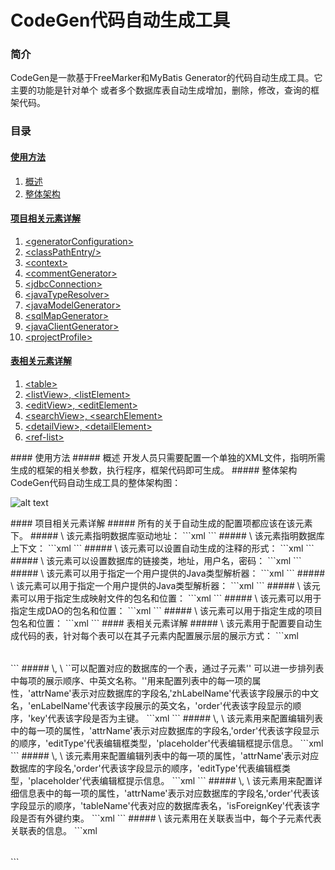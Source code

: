 
CodeGen代码自动生成工具
================================


### 简介
  CodeGen是一款基于FreeMarker和MyBatis Generator的代码自动生成工具。它主要的功能是针对单个
或者多个数据库表自动生成增加，删除，修改，查询的框架代码。
### 目录
#### [使用方法](#usage)
1.	[概述](#usage1)
2.	[整体架构](#usage2)

#### [项目相关元素详解](#ele)
1.	[\<generatorConfiguration\>](#ele1)
2.	[\<classPathEntry/\>](#ele2)
3.  [\<context\>](#ele3)
4.	[\<commentGenerator\>](#ele4)
5.	[\<jdbcConnection\>](#ele5)
6.	[\<javaTypeResolver\>](#ele6)
7.	[\<javaModelGenerator\>](#ele7)
8.	[\<sqlMapGenerator\>](#ele8)
9.	[\<javaClientGenerator\>](#ele9)
10. [\<projectProfile\>](#ele10)

#### [表相关元素详解](#tle)
1.	[\<table\>](#tle1)
2.	[\<listView\>, \<listElement\>](#tle2)
3.	[\<editView\>, \<editElement\>](#tle3)
4.  [\<searchView\>, \<searchElement\>](#tle4)
5.  [\<detailView\>, \<detailElement\>](#tle5)
6.  [\<ref-list\>](#tle6)



<a name="usage"/>
<a name="usage1"/>
#### 使用方法
##### 概述
  开发人员只需要配置一个单独的XML文件，指明所需生成的框架的相关参数，执行程序，框架代码即可生成。

<a name="usage2"/>
##### 整体架构
  CodeGen代码自动生成工具的整体架构图：

![alt text](http://image16-c.poco.cn/mypoco/myphoto/20150121/14/6445810220150121145234015.png?778x398_130 "架构")

<a name="ele"/>
<a name="ele1"/>
#### 项目相关元素详解
#####  <generatorConfiguration>
所有的关于自动生成的配置项都应该在该元素下。

<a name="ele2"/>
##### \<classPathEntry/\>
该元素指明数据库驱动地址：
```xml
<classPathEntry location="E:/Code/java5/mysql-connector-java-5.1.33.jar"/>
```

<a name="ele3"/>
##### \<context\>
该元素指明数据库上下文：
```xml
<context id="DB2Tables" targetRuntime="MyBatis3" componentName="classification">
```

<a name="ele4"/>
##### \<commentGenerator\>
该元素可以设置自动生成的注释的形式：
```xml
<commentGenerator>
    <property name="suppressDate" value="true"/>
    <!-- 是否去除自动生成的注释 true：是 ： false:否 -->
    <property name="suppressAllComments" value="true"/>
</commentGenerator>
```

<a name="ele5"/>
##### \<jdbcConnection\>
该元素可以设置数据库的链接类，地址，用户名，密码：
```xml
<jdbcConnection driverClass="com.mysql.jdbc.Driver" connectionURL="jdbc:mysql://192.168.1.135:3306/demotest" userId="root" password="mysqlpwd">
</jdbcConnection>
```

<a name="ele6"/>
##### \<javaTypeResolver\>
该元素可以用于指定一个用户提供的Java类型解析器：
```xml
<javaTypeResolver>
  <property name="forceBigDecimals" value="false"/>
</javaTypeResolver>
```

<a name="ele7"/>
##### \<javaTypeResolver\>
该元素可以用于指定一个用户提供的Java类型解析器：
```xml
<javaModelGenerator targetPackage="com.canco.classification.model" targetProject="E:/Code/java5/TestProject">
  <property name="enableSubPackages" value="true"/>
  <property name="trimStrings" value="true"/>
</javaModelGenerator>
```

<a name="ele8"/>
##### \<sqlMapGenerator\>
该元素可以用于指定生成映射文件的包名和位置：
```xml
<sqlMapGenerator targetPackage="com.canco.classification.mapping" targetProject="E:/Code/java5/TestProject">
  <property name="enableSubPackages" value="true"/>
</sqlMapGenerator>
```

<a name="ele9"/>
##### \<javaClientGenerator\>
该元素可以用于指定生成DAO的包名和位置：
```xml
<javaClientGenerator type="XMLMAPPER" targetPackage="com.canco.classification.dao" targetProject="E:/Code/java5/TestProject">
  <property name="enableSubPackages" value="true"/>
</javaClientGenerator>
```

<a name="ele10"/>
##### \<projectProfile\>
该元素可以用于指定生成的项目包名和位置：
```xml
<projectProfile packageName="com.canco" projectName="E:/Code/java5/TestProject">
</projectProfile>
```

<a name="tle"/>
<a name="tle1"/>
#### 表相关元素详解
##### \<table\>
该元素用于配置要自动生成代码的表，针对每个表可以在其子元素内配置展示层的展示方式：
```xml
<table tableName="asset_list" domainObjectName="AssetList" enableCountByExample="true" enableUpdateByExample="true" enableDeleteByExample="true" enableSelectByExample="true" selectByExampleQueryId="true">
  <listView>
    <listElement>
      <property name="attrName" value="asset_id"/>
      <property name="labelName" value="asset.id"/>
      <property name="zhLabelName" value="资产ID"/>
      <property name="enLabelName" value="ID"/>
      <property name="order" value="1"/>
      <property name="key" value="true"/>
    </listElement>
    <listElement>
      <property name="attrName" value="asset_name"/>
      <property name="zhLabelName" value="资产名"/>
      <property name="enLabelName" value="Asset Name"/>
      <property name="labelName" value="asset.name"/>
      <property name="order" value="2"/>
    </listElement>
  </listView>
</table>
```
<a name="tle2"/>
##### \<listView\>, \<listElement\>
`<listView>`可以配置对应的数据库的一个表，通过子元素'<listElement>' 可以进一步排列表中每项的展示顺序、中英文名称。'<listElement>'用来配置列表中的每一项的属性，'attrName'表示对应数据库的字段名,'zhLabelName'代表该字段展示的中文名，'enLabelName'代表该字段展示的英文名，'order'代表该字段显示的顺序，'key'代表该字段是否为主键。
```xml
<listElement>
  <property name="attrName" value="asset_id"/>
  <property name="labelName" value="asset.id"/>
  <property name="zhLabelName" value="资产ID"/>
  <property name="enLabelName" value="ID"/>
  <property name="order" value="1"/>
  <property name="key" value="true"/>
</listElement>
```

<a name="tle3"/>
##### \<editView\>, \<editElement\>
该元素用来配置编辑列表中的每一项的属性，'attrName'表示对应数据库的字段名,'order'代表该字段显示的顺序，'editType'代表编辑框类型，'placeholder'代表编辑框提示信息。
```xml
<editView>
  <editElement>
    <property name="attrName" value="username"/>
    <property name="labelName" value="用户名"/>
    <property name="order" value="1"/>
    <property name="editType" value="input"/>
    <property name="placeholder" value="类别名"/>
  </editElement>
  <editElement>
    <property name="attrName" value="password"/>
    <property name="labelName" value="密码"/>
    <property name="order" value="2"/>
    <property name="editType" value="input"/>
    <property name="placeholder" value="密码"/>
  </editElement>
</editView>
```

<a name="tle4"/>
##### \<searchView\>, \<searchElement\>
该元素用来配置编辑列表中的每一项的属性，'attrName'表示对应数据库的字段名,'order'代表该字段显示的顺序，'editType'代表编辑框类型，'placeholder'代表编辑框提示信息。
```xml
<searchView>
  <searchElement>
    <property name="attrName" value="username"/>
    <property name="labelName" value="用户名"/>
    <property name="order" value="1"/>
    <property name="placeholder" value="用户名"/>
  </searchElement>
  <searchElement>
    <property name="attrName" value="password"/>
    <property name="labelName" value="密码"/>
    <property name="order" value="2"/>
    <property name="placeholder" value="密码"/>
  </searchElement>
</searchView>
```

<a name="tle5"/>
##### \<detailView\>, \<detailElement\>
该元素用来配置详细信息表中的每一项的属性，'attrName'表示对应数据库的字段名,'order'代表该字段显示的顺序，'tableName'代表对应的数据库表名，'isForeignKey'代表该字段是否有外键约束。
```xml
<detailView>
  <detailElement>
    <property name="attrName" value="username"/>
    <property name="labelName" value="姓名"/>
    <property name="order" value="1"/>
    <property name="tableName" value="user"/>
    <property name="isForeignKey" value="false"/>
  </detailElement>
  <detailElement>
    <property name="attrName" value="age"/>
    <property name="labelName" value="年龄"/>
    <property name="order" value="2"/>
    <property name="tableName" value="user"/>
    <property name="isForeignKey" value="false"/>
  </detailElement>
  <detailElement>
    <property name="attrName" value="sex"/>
    <property name="labelName" value="性别"/>
    <property name="order" value="2"/>
    <property name="tableName" value="sex"/>
    <property name="isForeignKey" value="true"/>
  </detailElement>
</detailView>
```

<a name="tle6"/>
##### \<ref-list\>
该元素用在关联表当中，每个子元素代表关联表的信息。
```xml
<table tableName="stock_in_info_list" domainObjectName="StockInInfoList" enableCountByExample="true" enableUpdateByExample="true" enableDeleteByExample="true" enableSelectByExample="true" selectByExampleQueryId="true">
  <ref-list>
    <ref name="StockInList">
      <property name="foreignKey" value="stock_in_info_stock_in_id"/>
    </ref>
    <ref name="AssetList">
      <property name="foreignKey" value="stock_in_info_asset_id"/>
    </ref>
  </ref-list>
</table>
```